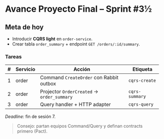 # Avance Proyecto Final – Sprint #3½

## Meta de hoy

- Introducir **CQRS light** en `order-service`.  
- Crear tabla `order_summary` + endpoint `GET /orders/:id/summary`.

### Tareas

| # | Servicio | Acción | Etiqueta |
|---|----------|--------|----------|
| 1 | order | Command `CreateOrder` con Rabbit outbox | `cqrs-create` |
| 2 | order | Projector `OrderCreated` → `order_summary` | `cqrs-summary` |
| 3 | order | Query handler + HTTP adapter | `cqrs-query` |

*Deadline:* fin de sesión 7.

> Consejo: partan equipos Command/Query y definan contracts primero (Pact).